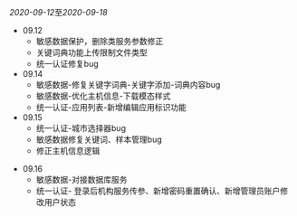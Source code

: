 *2020-09-12*至*2020-09-18*

* 09.12
  + 敏感数据保护，删除类服务参数修正
  + 关键词典功能上传限制文件类型
  + 统一认证修复bug
* 09.14
  + 敏感数据-修复关键字词典-关键字添加-词典内容bug
  + 敏感数据-优化主机信息-下载模态样式
  + 统一认证-应用列表-新增编辑应用标识功能  
* 09.15
  + 统一认证-城市选择器bug
  + 敏感数据修复关键词、样本管理bug
  + 修正主机信息逻辑
- 09.16
  - 敏感数据-对接数据库服务
  - 统一认证- 登录后机构服务传参、新增密码重置确认、新增管理员账户修改用户状态